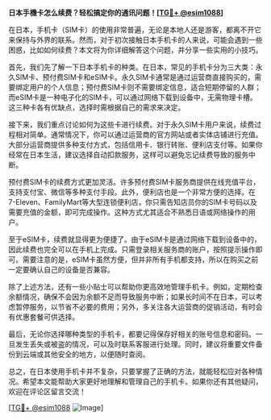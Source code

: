 **日本手機卡怎么续费？轻松搞定你的通讯问题！[[TG💪+ @esim1088](https://t.me/s/esim1088)]**

在日本，手机卡（SIM卡）的使用非常普遍，无论是本地人还是游客，都离不开它来保持与外界的联系。然而，对于初次接触日本手机卡的人来说，可能会遇到一些困惑，比如如何续费？本文将为你详细解答这个问题，并分享一些实用的小技巧。

首先，我们先了解一下日本手机卡的种类。在日本，常见的手机卡分为三大类：永久SIM卡、预付费SIM卡和eSIM卡。永久SIM卡通常是通过运营商直接购买的，需要绑定用户的个人信息；预付费SIM卡则不需要绑定信息，适合短期停留的人群；而eSIM卡是一种电子化的SIM卡，可以通过网络下载到设备中，无需物理卡槽。这三种卡各有优缺点，选择时需根据自己的需求来决定。

接下来，我们重点讨论如何为这些卡进行续费。对于永久SIM卡用户来说，续费过程相对简单。通常情况下，你可以通过运营商的官方网站或者实体店铺进行充值。大部分运营商提供多种支付方式，包括信用卡、银行转账、便利店支付等。如果你经常在日本生活，建议选择自动扣款服务，这样可以避免忘记续费导致的服务中断。

预付费SIM卡的续费方式更加灵活。许多预付费SIM卡服务商提供在线充值平台，支持支付宝、微信等多种支付手段。此外，便利店也是一个非常方便的选择。在7-Eleven、FamilyMart等大型连锁便利店，你只需告知店员你的SIM卡号码以及需要充值的金额，即可完成操作。这种方式尤其适合不熟悉日语或网络操作的用户。

至于eSIM卡，续费就显得更为便捷了。由于eSIM卡是通过网络下载到设备中的，因此续费也完全可以在手机上完成。只需登录相关服务商的账户，按照提示操作即可。需要注意的是，eSIM卡虽然方便，但并非所有手机都支持，所以在购买之前一定要确认自己的设备是否兼容。

除了上述方法，还有一些小贴士可以帮助你更高效地管理手机卡。例如，定期检查余额情况，确保不会因为余额不足而导致服务中断；如果长时间不在日本，可以考虑暂停服务，以节省不必要的费用；另外，多关注各大运营商的促销活动，有时会有优惠套餐可供选择。

最后，无论你选择哪种类型的手机卡，都要记得保存好相关的账号信息和密码。一旦发生丢失或被盗的情况，可以及时联系客服进行处理。同时，建议将重要文件备份到云端或其他安全的地方，以便随时查阅。

总之，在日本使用手机卡并不复杂，只要掌握了正确的方法，就能轻松应对各种情况。希望本文能帮助大家更好地理解和管理自己的手机卡。如果你还有其他疑问，欢迎在评论区留言交流！

[[TG💪+ @esim1088](https://t.me/s/esim1088) ![Image](https://i.postimg.cc/4NQfJmqS/Snipaste-2025-05-13-00-14-12.png)]